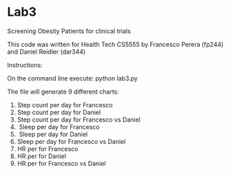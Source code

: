 # Lab3
Screening Obesity Patients for clinical trials

This code was written for Health Tech CS5555 by Francesco Perera (fp244) and Daniel Reidler (dar344)

Instructions: 
<p>On the command line execute: python lab3.py </p>

The file will generate 9 different charts:

<ol> 
    <li> Step count per day for Francesco </li>
    <li> Step count per day for Daniel	</li>
    <li> Step count per day for Francesco vs Daniel </li>
    <li> Sleep per day for Francesco </li>
    <li> Sleep per day for Daniel </li>
    <li> Sleep per day for Francesco vs Daniel </li>
    <li> HR per for Francesco </li>
    <li> HR per for Daniel </li>
    <li> HR per for Francesco vs Daniel </li>
 </ol>
